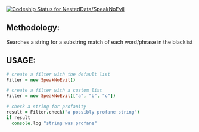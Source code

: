 [ ![Codeship Status for NestedData/SpeakNoEvil](https://www.codeship.io/projects/04ee87d0-14be-0132-d27b-7e5e22028118/status)](https://www.codeship.io/projects/33508)

## Methodology:

Searches a string for a substring match of each word/phrase in the blacklist

## USAGE:

```coffee
# create a filter with the default list
Filter = new SpeakNoEvil()

# create a filter with a custom list
Filter = new SpeakNoEvil(["a", "b", "c"])

# check a string for profanity
result = Filter.check("a possibly profane string")
if result
  console.log "string was profane"
```